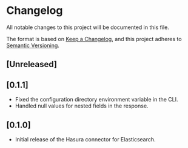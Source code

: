 # Changelog

All notable changes to this project will be documented in this file.

The format is based on [Keep a Changelog](https://keepachangelog.com/en/1.1.0/),
and this project adheres to [Semantic Versioning](https://semver.org/spec/v2.0.0.html).

## [Unreleased]

## [0.1.1]

- Fixed the configuration directory environment variable in the CLI.
- Handled null values for nested fields in the response.

## [0.1.0]

- Initial release of the Hasura connector for Elasticsearch.
